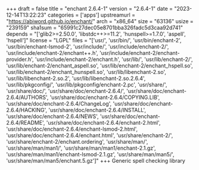 +++
draft = false
title = "enchant 2.6.4-1"
version = "2.6.4-1"
date = "2023-12-14T13:22:23"
categories = ['apps']
upstreamurl = "https://abiword.github.io/enchant/"
arch = "x86_64"
size = "63136"
usize = "239159"
sha1sum = "65991c27dec05e8701bba326fadc5d3caa92d741"
depends = "['glib2>=2.50.0', 'libstdc++>=11.2', 'hunspell>=1.7.0', 'aspell', 'hspell']"
license = "LGPL"
files = "['usr/', 'usr/bin/', 'usr/bin/enchant-2', 'usr/bin/enchant-lsmod-2', 'usr/include/', 'usr/include/enchant-2/', 'usr/include/enchant-2/enchant++.h', 'usr/include/enchant-2/enchant-provider.h', 'usr/include/enchant-2/enchant.h', 'usr/lib/', 'usr/lib/enchant-2/', 'usr/lib/enchant-2/enchant_aspell.so', 'usr/lib/enchant-2/enchant_hspell.so', 'usr/lib/enchant-2/enchant_hunspell.so', 'usr/lib/libenchant-2.so', 'usr/lib/libenchant-2.so.2', 'usr/lib/libenchant-2.so.2.6.4', 'usr/lib/pkgconfig/', 'usr/lib/pkgconfig/enchant-2.pc', 'usr/share/', 'usr/share/doc/', 'usr/share/doc/enchant-2.6.4/', 'usr/share/doc/enchant-2.6.4/AUTHORS', 'usr/share/doc/enchant-2.6.4/COPYING.LIB', 'usr/share/doc/enchant-2.6.4/ChangeLog', 'usr/share/doc/enchant-2.6.4/HACKING', 'usr/share/doc/enchant-2.6.4/INSTALL', 'usr/share/doc/enchant-2.6.4/NEWS', 'usr/share/doc/enchant-2.6.4/README', 'usr/share/doc/enchant-2.6.4/enchant-2.html', 'usr/share/doc/enchant-2.6.4/enchant-lsmod-2.html', 'usr/share/doc/enchant-2.6.4/enchant.html', 'usr/share/enchant-2/', 'usr/share/enchant-2/enchant.ordering', 'usr/share/man/', 'usr/share/man/man1/', 'usr/share/man/man1/enchant-2.1.gz', 'usr/share/man/man1/enchant-lsmod-2.1.gz', 'usr/share/man/man5/', 'usr/share/man/man5/enchant.5.gz']"
+++
Generic spell checking library